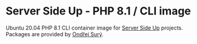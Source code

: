 # Server Side Up -  PHP 8.1 / CLI image 

Ubuntu 20.04 PHP 8.1 CLI container image for [Server Side Up](https://serversideup.net) projects. Packages are provided by [Ondřej Surý](https://deb.sury.org/).